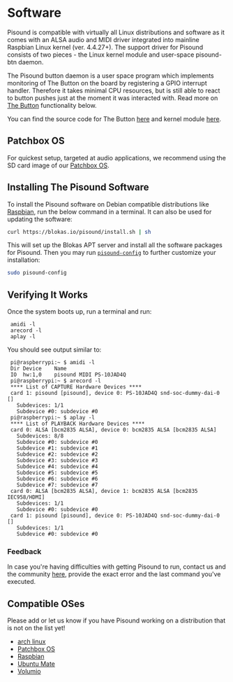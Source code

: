 # Software

Pisound is compatible with virtually all Linux distributions and software as it comes with an ALSA audio and MIDI driver integrated into mainline Raspbian Linux kernel (ver. 4.4.27+).
The support driver for Pisound consists of two pieces - the Linux kernel module and user-space pisound-btn daemon.

The Pisound button daemon is a user space program which implements monitoring of The Button on the board by registering a GPIO interrupt handler.
Therefore it takes minimal CPU resources, but is still able to react to button pushes just at the moment it was interacted with. Read more on [The Button](The-Button.md) functionality below.

You can find the source code for The Button [here](https://github.com/BlokasLabs/pisound/tree/master/pisound-btn) and kernel module [here](https://github.com/raspberrypi/linux/blob/rpi-4.19.y/sound/soc/bcm/pisound.c).

## Patchbox OS

For quickest setup, targeted at audio applications, we recommend using the SD card image of our [Patchbox OS](https://blokas.io/patchbox-os/).

## Installing The Pisound Software

To install the Pisound software on Debian compatible distributions like [Raspbian](https://www.raspberrypi.org/downloads/raspbian/), run the below command in a terminal. It can also be used for updating the software:

```bash
curl https://blokas.io/pisound/install.sh | sh
```

This will set up the Blokas APT server and install all the software packages for Pisound. Then you may run [`pisound-config`](Pisound-Config.md) to further customize your installation:

```bash
sudo pisound-config
```

## Verifying It Works

Once the system boots up, run a terminal and run:
```
 amidi -l
 arecord -l
 aplay -l
```
You should see output similar to:
```
 pi@raspberrypi:~ $ amidi -l
 Dir Device    Name
 IO  hw:1,0    pisound MIDI PS-10JAD4Q
 pi@raspberrypi:~ $ arecord -l
 **** List of CAPTURE Hardware Devices ****
 card 1: pisound [pisound], device 0: PS-10JAD4Q snd-soc-dummy-dai-0 []
   Subdevices: 1/1
   Subdevice #0: subdevice #0
 pi@raspberrypi:~ $ aplay -l
 **** List of PLAYBACK Hardware Devices ****
 card 0: ALSA [bcm2835 ALSA], device 0: bcm2835 ALSA [bcm2835 ALSA]
   Subdevices: 8/8
   Subdevice #0: subdevice #0
   Subdevice #1: subdevice #1
   Subdevice #2: subdevice #2
   Subdevice #3: subdevice #3
   Subdevice #4: subdevice #4
   Subdevice #5: subdevice #5
   Subdevice #6: subdevice #6
   Subdevice #7: subdevice #7
 card 0: ALSA [bcm2835 ALSA], device 1: bcm2835 ALSA [bcm2835 IEC958/HDMI]
   Subdevices: 1/1
   Subdevice #0: subdevice #0
 card 1: pisound [pisound], device 0: PS-10JAD4Q snd-soc-dummy-dai-0 []
   Subdevices: 1/1
   Subdevice #0: subdevice #0
```

### Feedback
In case you're having difficulties with getting Pisound to run, contact us and the community [here](https://community.blokas.io/), provide the exact error and the last command you've executed.

## Compatible OSes

Please add or let us know if you have Pisound working on a distribution that is not on the list yet!

* [arch linux](https://www.archlinux.org/)
* [Patchbox OS](https://blokas.io/patchbox-os/)
* [Raspbian](https://www.raspbian.org/)
* [Ubuntu Mate](https://ubuntu-mate.org/raspberry-pi/)
* [Volumio](https://volumio.org/)
